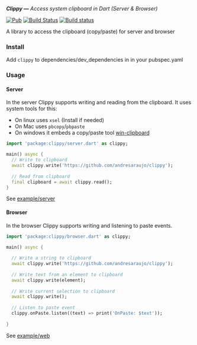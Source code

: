 _**Clippy —** Access system clipboard in Dart (Server & Browser)_


[![Pub](https://img.shields.io/pub/v/clippy.svg?style=flat-square)](https://pub.dartlang.org/packages/clippy)
[![Build Status](https://travis-ci.org/andresaraujo/clippy.svg?branch=master)](https://travis-ci.org/andresaraujo/clippy)
[![Build status](https://ci.appveyor.com/api/projects/status/ufiu8o0wvugr149b?svg=true)](https://ci.appveyor.com/project/andresaraujo/clippy)


A library to access the clipboard (copy/paste) for server and browser

### Install

Add `clippy` to dependencies/dev_dependencies in in your pubspec.yaml

### Usage

#### Server
In the server Clippy supports writing and reading from the clipboard. It uses system tools for this:
- On linux uses `xsel` (Install if needed)
- On Mac uses `pbcopy`/`pbpaste`
- On windows it embeds a copy/paste tool [win-clipboard](https://github.com/sindresorhus/win-clipboard)

```dart
import 'package:clippy/server.dart' as clippy;

main() async {
  // Write to clipboard
  await clippy.write('https://github.com/andresaraujo/clippy');
  
  // Read from clipboard
  final clipboard = await clippy.read();  
}
```

See [example/server](/example/server)

#### Browser

In the browser Clippy supports writing and listening to paste events.

```dart
import 'package:clippy/browser.dart' as clippy;

main() async {
  
  // Write a string to clipboard
  await clippy.write('https://github.com/andresaraujo/clippy');
  
  // Write text from an element to clipboard
  await clippy.write(element);
  
  // Write current selection to clipboard
  await clippy.write();
  
  // Listen to paste event
  clippy.onPaste.listen((text) => print('OnPaste: $text'));
  
}
```

See [example/web](/example/web)
